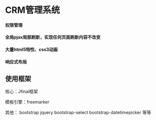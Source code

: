 # CRM管理系统

#### 权限管理

#### 全局pjax局部刷新，实现任何页面刷新内容不改变
#### 大量html5特性、css3动画
#### 响应式布局

## 使用框架

核心：Jfinal框架

模板引擎：freemarker


其他：
    bootstrap
    jquery
    bootstrap-select
    bootstrap-datetimepicker
    等等







